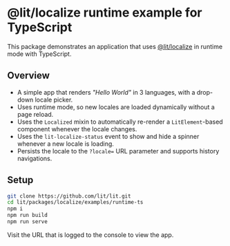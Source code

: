 # @lit/localize runtime example for TypeScript

This package demonstrates an application that uses
[@lit/localize](https://github.com/lit/lit/tree/main/packages/localize) in
runtime mode with TypeScript.

## Overview

- A simple app that renders _"Hello World"_ in 3 languages, with a drop-down
  locale picker.
- Uses runtime mode, so new locales are loaded dynamically without a page
  reload.
- Uses the `Localized` mixin to automatically re-render a `LitElement`-based
  component whenever the locale changes.
- Uses the `lit-localize-status` event to show and hide a spinner whenever a new
  locale is loading.
- Persists the locale to the `?locale=` URL parameter and supports history
  navigations.

## Setup

```bash
git clone https://github.com/lit/lit.git
cd lit/packages/localize/examples/runtime-ts
npm i
npm run build
npm run serve
```

Visit the URL that is logged to the console to view the app.

